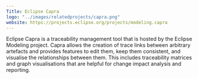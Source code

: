 ```yaml
---
Title: Eclipse Capra
logo: "../images/relatedprojects/capra.png"
website: https://projects.eclipse.org/projects/modeling.capra
---
```

Eclipse Capra is a traceability management tool that is hosted by the Eclipse Modeling project. Capra allows the creation of trace links between arbitrary artefacts and provides features to edit them, keep them consistent, and visualise the relationships between them. This includes traceability matrices and graph visualisations that are helpful for change impact analysis and reporting.
